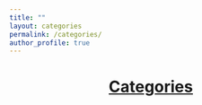 ```yaml
---
title: ""
layout: categories
permalink: /categories/
author_profile: true
---
```


# [<center>Categories</center>](#top) 
